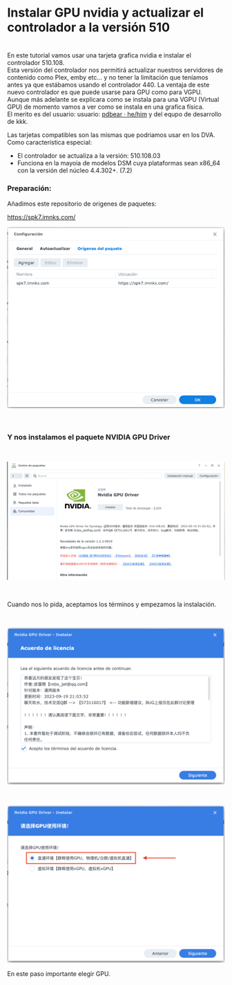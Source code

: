 # Instalar  GPU nvidia y actualizar el controlador a la versión 510
#

En este tutorial vamos usar una tarjeta grafica nvidia e instalar el controlador 510.108.
<br>
Esta versión del controlador nos permitirá actualizar nuestros servidores de contenido como Plex, emby etc… y no tener la limitación que teníamos antes ya que estábamos usando el controlador 440. La ventaja de este nuevo controlador es que puede usarse para GPU como para VGPU. Aunque más adelante se explicara como se instala para una VGPU (Virtual GPU) de momento vamos a ver como se instala en una grafica física.
<br>
El merito es del usuario: usuario: [pdbear · he/him](https://github.com/pdbear/syno_nvidia_gpu_driver) y del equpo de desarrollo de kkk.

Las tarjetas compatibles son las mismas que podriamos usar en los DVA.
<br>
Como característica especial:
<br>
- El controlador se actualiza a la versión: 510.108.03
- Funciona en la mayoia de modelos DSM cuya plataformas sean x86_64 con la versión del núcleo 4.4.302+. (7.2)

### Preparación:

Añadimos este repositorio de origenes de paquetes:

https://spk7.imnks.com/


![This is an image](imagenes/nvidia1.png)

<br>

 ### Y nos instalamos el paquete NVIDIA GPU Driver 

<br>

![This is an image](imagenes/nvidia13.png)

<br>

Cuando nos lo pida, aceptamos los términos y empezamos la instalación.

<br>

![This is an image](imagenes/nvidia14.png)

<br>

![This is an image](imagenes/nvidia15.png)

En este paso importante elegir GPU. 
